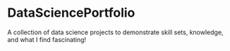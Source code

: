 # DataSciencePortfolio
A collection of data science projects to demonstrate skill sets, knowledge, and what I find fascinating!
